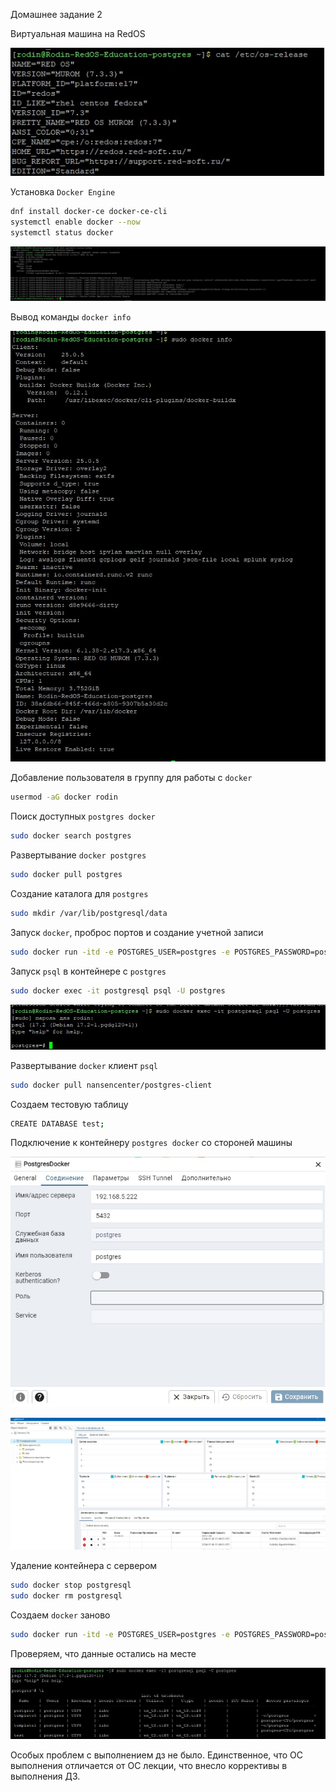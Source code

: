 Домашнее задание 2



Виртуальная машина на RedOS 



![Postgers](https://github.com/DenisRodin86/Otus/blob/main/unit2/2-1.jpg)



Установка `Docker Engine`

```bash
dnf install docker-ce docker-ce-cli
systemctl enable docker --now
systemctl status docker
```



![Postgers](https://github.com/DenisRodin86/Otus/blob/main/unit2/2-2.jpg)



Вывод команды `docker info`


![Postgers](https://github.com/DenisRodin86/Otus/blob/main/unit2/2-3.jpg)



Добавление пользователя в группу для работы с `docker`
```bash
usermod -aG docker rodin
```


Поиск доступных `postgres docker`

```bash
sudo docker search postgres
```


Развертывание `docker postgres`

```bash
sudo docker pull postgres
```


Создание каталога для `postgres`

```bash
sudo mkdir /var/lib/postgresql/data
```


Запуск `docker`, проброс портов и создание учетной записи

```bash
sudo docker run -itd -e POSTGRES_USER=postgres -e POSTGRES_PASSWORD=postgres -p 5432:5432 -v /var/lib/postgresql/data:/var/lib/postgresql/data --name postgresql -d postgres
```


Запуск `psql` в контейнере с `postgres`

```bash
sudo docker exec -it postgresql psql -U postgres
```

![Postgers](https://github.com/DenisRodin86/Otus/blob/main/unit2/2-4.jpg)



Развертывание `docker` клиент `psql`

```bash
sudo docker pull nansencenter/postgres-client
```


Создаем тестовую таблицу

```bash
CREATE DATABASE test;
```


Подключение к контейнеру `postgres docker` со стороней машины 


![Postgers](https://github.com/DenisRodin86/Otus/blob/main/unit2/2-5.jpg)


![Postgers](https://github.com/DenisRodin86/Otus/blob/main/unit2/2-6.jpg)




Удаление контейнера с сервером

```bash
sudo docker stop postgresql
sudo docker rm postgresql
```


Создаем `docker` заново

```bash
sudo docker run -itd -e POSTGRES_USER=postgres -e POSTGRES_PASSWORD=postgres -p 5432:5432 -v /var/lib/postgresql/data:/var/lib/postgresql/data --name postgresql -d postgres
```


Проверяем, что данные остались на месте

![Postgers](https://github.com/DenisRodin86/Otus/blob/main/unit2/2-7.jpg)


Особых проблем с выполнением дз не было. Единственное, что ОС выполнения отличается от ОС лекции, что внесло коррективы в выполнения ДЗ.
















